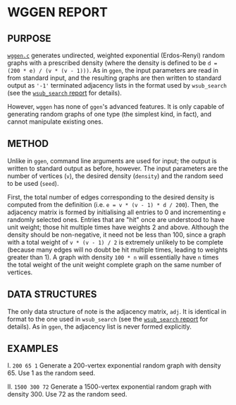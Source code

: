 # WGGEN REPORT

## PURPOSE

[`wggen.c`](https://github.com/vglazer/USRA/blob/master/subgraph_finding/src/wggen.c)
generates undirected, weighted exponential (Erdos-Renyi) random
graphs with a prescribed density (where the density is defined to be
`d = (200 * e) / (v * (v - 1)))`. As in `ggen`, the input parameters are read in from
standard input, and the resulting graphs are then written to standard output
as `'-1'` terminated adjacency lists in the format used by `wsub_search`
(see the [`wsub_search` report](https://github.com/vglazer/USRA/blob/master/subgraph_finding/doc/wsub_search.md) for details).

However, `wggen` has none of `ggen`'s advanced features. It is only capable of generating random graphs of one type (the
simplest kind, in fact), and cannot manipulate existing ones.

## METHOD

Unlike in `ggen`, command line arguments are used for input; the output
is written to standard output as before, however. The input parameters are
the number of vertices (`v`), the desired density (`density`) and the random seed to be used (`seed`).

First, the total number of edges corresponding to the desired density is
computed from the definition (i.e. `e = v * (v - 1) * d / 200`). Then, the
adjacency matrix is formed by initialising all entries to 0 and incrementing
`e` randomly selected ones. Entries that are "hit" once are understood to have
unit weight; those hit multiple times have weights 2 and above. Although the
density should be non-negative, it need not be less than 100, since a graph
with a total weight of `v * (v - 1) / 2` is extremely unlikely to be complete
(because many edges will no doubt be hit multiple times, leading to weights
greater than 1). A graph with density `100 * n` will essentially have `n` times the
total weight of the unit weight complete graph on the same number of vertices.

## DATA STRUCTURES

The only data structure of note is the adjacency matrix, `adj`. It is identical
in format to the one used in `wsub_search` (see the
[`wsub_search` report](https://github.com/vglazer/USRA/blob/master/subgraph_finding/src/wsub_search.c)
for details). As in `ggen`, the adjacency list is never formed explicitly.

## EXAMPLES

I.  `200 65 1`
    Generate a 200-vertex exponential random graph with density 65. Use 1 as
    the random seed.

II. `1500 300 72`
    Generate a 1500-vertex exponential random graph with density 300. Use 72
    as the random seed.
